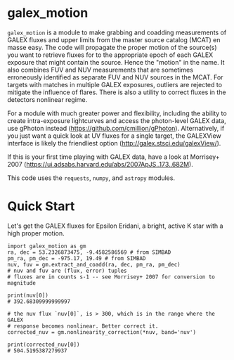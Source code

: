 galex_motion
============

`galex_motion` is a module to make grabbing and coadding measurements of GALEX fluxes and upper limits from the master source catalog (MCAT) en masse easy. The code will propagate the proper motion  of the source(s) you want to retrieve fluxes for to the appropriate epoch of each GALEX exposure that might contain the source. Hence the "motion" in the name. It also combines FUV and NUV measurements that are sometimes erroneously identified as separate FUV and NUV sources in the MCAT. For targets with matches in multiple GALEX exposures, outliers are rejected to mitigate the influence of flares. There is also a utility to correct fluxes in the detectors nonlinear regime.

For a module with much greater power and flexibility, including the ability to create intra-exposure lightcurves and access the photon-level GALEX data, use gPhoton instead (https://github.com/cmillion/gPhoton). Alternatively, if you just want a quick look at UV fluxes for a single target, the GALEXView interface is likely the friendliest option (http://galex.stsci.edu/galexView/).

If this is your first time playing with GALEX data, have a look at Morrisey+ 2007 (https://ui.adsabs.harvard.edu/abs/2007ApJS..173..682M).

This code uses the `requests`, `numpy`, and `astropy` modules.

# Quick Start

Let's get the GALEX fluxes for Epsilon Eridani, a bright, active K star with a high  proper motion.

```
import galex_motion as gm
ra, dec = 53.2326873475, -9.4582586569 # from SIMBAD
pm_ra, pm_dec = -975.17, 19.49 # from SIMBAD
nuv, fuv = gm.extract_and_coadd(ra, dec, pm_ra, pm_dec)
# nuv and fuv are (flux, error) tuples
# fluxes are in counts s-1 -- see Morrisey+ 2007 for conversion to magnitude

print(nuv[0])
# 392.68309999999997

# the nuv flux `nuv[0]`, is > 300, which is in the range where the GALEX
# response becomes nonlinear. Better correct it.
corrected_nuv = gm.nonlinearity_correction(*nuv, band='nuv')

print(corrected_nuv[0])
# 504.5195387279937
```

